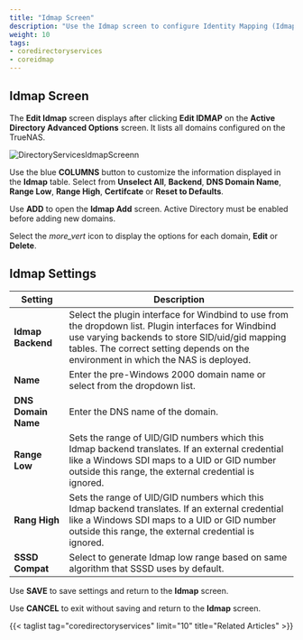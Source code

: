 ```yaml
---
title: "Idmap Screen"
description: "Use the Idmap screen to configure Identity Mapping (Idmap) and related service options on your TrueNAS"
weight: 10
tags:
- coredirectoryservices
- coreidmap
---
```


## Idmap Screen

The **Edit Idmap** screen displays after clicking **Edit IDMAP** on the **Active Directory Advanced Options** screen. It lists all domains configured on the TrueNAS.

![DirectoryServicesldmapScreenn](/images/CORE/13.0/DirectoryServicesldmapScreen.png "Directory Services Idmap Screen")

Use the blue **COLUMNS** button to customize the information displayed in the **Idmap** table. Select from **Unselect All**, **Backend**, **DNS Domain Name**, **Range Low**, **Range High**, **Certifcate** or **Reset to Defaults**.

Use **ADD** to open the **Idmap Add** screen. Active Directory must be enabled before adding new domains.

Select the <i class="material-icons" aria-hidden="true" title="Options">more_vert</i> icon to display the options for each domain, **Edit** or **Delete**.

## Idmap Settings

| Setting | Description |
|---------|-------------|
| **Idmap Backend** | Select the plugin interface for Windbind to use from the dropdown list. Plugin interfaces for Windbind use varying backends to store SID/uid/gid mapping tables. The correct setting depends on the environment in which the NAS is deployed. |
| **Name** | Enter the pre-Windows 2000 domain name or select from the dropdown list. |
| **DNS Domain Name** | Enter the DNS name of the domain. |
| **Range Low** | Sets the range of UID/GID numbers which this Idmap backend translates. If an external credential like a Windows SDI maps to a UID or GID number outside this range, the external credential is ignored. |
| **Rang High**  | Sets the range of UID/GID numbers which this Idmap backend translates. If an external credential like a Windows SDI maps to a UID or GID number outside this range, the external credential is ignored. |
| **SSSD Compat** | Select to generate Idmap low range based on same algorithm that SSSD uses by default.  |

Use **SAVE** to save settings and return to the **Idmap** screen.

Use **CANCEL** to exit without saving and return to the **Idmap** screen.

{{< taglist tag="coredirectoryservices" limit="10" title="Related Articles" >}}
